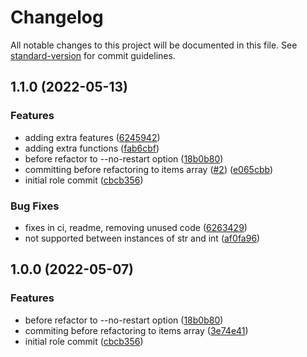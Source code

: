 # Changelog

All notable changes to this project will be documented in this file. See [standard-version](https://github.com/conventional-changelog/standard-version) for commit guidelines.

## 1.1.0 (2022-05-13)


### Features

* adding extra features ([6245942](https://github.com/wayofdev/ansible-role-dock/commit/624594273a7490c47315d3ece8312d6df5da50fa))
* adding extra functions ([fab6cbf](https://github.com/wayofdev/ansible-role-dock/commit/fab6cbfd4ee588d946168961b082c645ed0286ba))
* before refactor to --no-restart option ([18b0b80](https://github.com/wayofdev/ansible-role-dock/commit/18b0b80138ee991f88d36719c247638ce7a1fa45))
* committing before refactoring to items array ([#2](https://github.com/wayofdev/ansible-role-dock/issues/2)) ([e065cbb](https://github.com/wayofdev/ansible-role-dock/commit/e065cbbc7d3d260fceca885586da75f841ad3e02))
* initial role commit ([cbcb356](https://github.com/wayofdev/ansible-role-dock/commit/cbcb356052992671a2073518f03f92a73bff4977))


### Bug Fixes

* fixes in ci, readme, removing unused code ([6263429](https://github.com/wayofdev/ansible-role-dock/commit/6263429762ff3eaecfccee3c6341c17173b50f02))
* not supported between instances of str and int ([af0fa96](https://github.com/wayofdev/ansible-role-dock/commit/af0fa9636b914d9e7e688ea2757ef3a151d62a16))

## 1.0.0 (2022-05-07)


### Features

* before refactor to --no-restart option ([18b0b80](https://github.com/wayofdev/ansible-role-dock/commit/18b0b80138ee991f88d36719c247638ce7a1fa45))
* commiting before refactoring to items array ([3e74e41](https://github.com/wayofdev/ansible-role-dock/commit/3e74e41e1dcb8024f5f339ea8a141ce8950f81d5))
* initial role commit ([cbcb356](https://github.com/wayofdev/ansible-role-dock/commit/cbcb356052992671a2073518f03f92a73bff4977))
